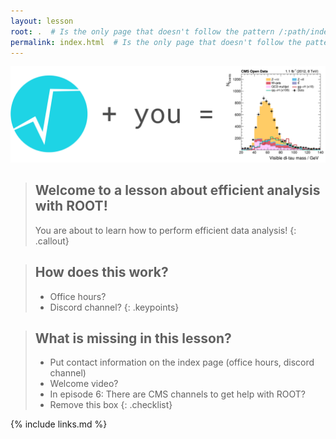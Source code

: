 ```yaml
---
layout: lesson
root: .  # Is the only page that doesn't follow the pattern /:path/index.html
permalink: index.html  # Is the only page that doesn't follow the pattern /:path/index.html
---
```


![](fig/banner.png)

> ## Welcome to a lesson about efficient analysis with ROOT!
> You are about to learn how to perform efficient data analysis!
{: .callout}

> ## How does this work?
> - Office hours?
> - Discord channel?
{: .keypoints}

> ## What is missing in this lesson?
> - Put contact information on the index page (office hours, discord channel)
> - Welcome video?
> - In episode 6: There are CMS channels to get help with ROOT?
> - Remove this box
{: .checklist}

<!-- this is an html comment -->

{% include links.md %}
